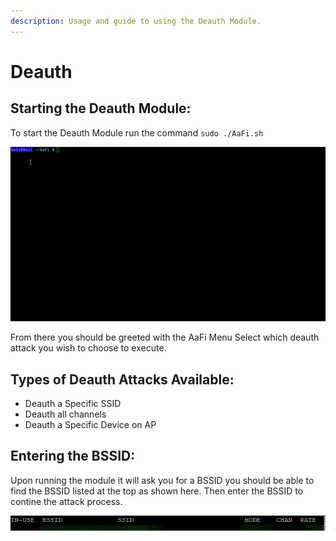 ```yaml
---
description: Usage and guide to using the Deauth Module.
---
```


# Deauth

## Starting the Deauth Module:

To start the Deauth Module run the command `sudo ./AaFi.sh`

![](../.gitbook/assets/r7etis4b8p.gif)

From there you should be greeted with the AaFi Menu Select which deauth attack you wish to choose to execute.

## Types of Deauth Attacks Available:

* Deauth a Specific SSID 
* Deauth all channels 
* Deauth a Specific Device on AP 

## Entering the BSSID:

Upon running the module it will ask you for a BSSID you should be able to find the BSSID listed at the top as shown here. Then enter the BSSID to contine the attack process.

![](../.gitbook/assets/image%20%284%29%20%282%29.png)


